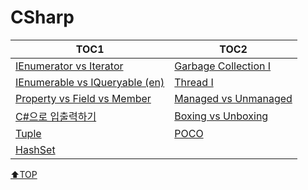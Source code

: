 # CSharp

| TOC1                                                       | TOC2                                        |
| ---------------------------------------------------------- | ------------------------------------------- |
| [IEnumerator vs Iterator](IEnumerator.md)                  | [Garbage Collection I](GC.md)               |
| [IEnumerable vs IQueryable (en)](IEnumerableIQueryable.md) | [Thread I](Thread1.md)                      |
| [Property vs Field vs Member](PropertyFieldMember.md)      | [Managed vs Unmanaged](ManagedUnmanaged.md) |
| [C#으로 입출력하기](IO.md)                                 | [Boxing vs Unboxing](boxingunboxing.md)     |
| [Tuple](Tuple.md)                                          | [POCO](POCO.md)                             |
| [HashSet](HashSet.md)                                      |                                             |

[⬆TOP](#Csharp)
